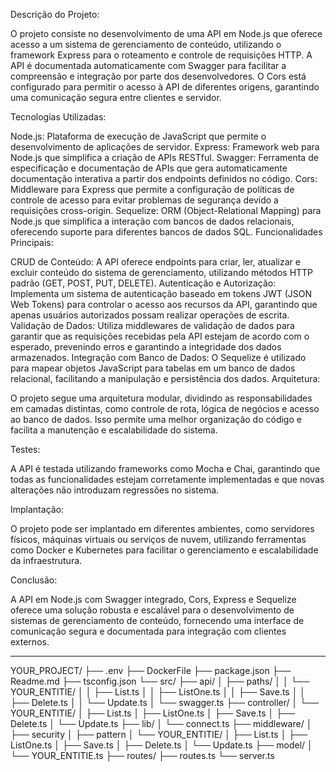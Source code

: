 Descrição do Projeto:

O projeto consiste no desenvolvimento de uma API em Node.js que oferece acesso a um sistema de gerenciamento de conteúdo, utilizando o framework Express para o roteamento e controle de requisições HTTP. A API é documentada automaticamente com Swagger para facilitar a compreensão e integração por parte dos desenvolvedores. O Cors está configurado para permitir o acesso à API de diferentes origens, garantindo uma comunicação segura entre clientes e servidor.

Tecnologias Utilizadas:

Node.js: Plataforma de execução de JavaScript que permite o desenvolvimento de aplicações de servidor.
Express: Framework web para Node.js que simplifica a criação de APIs RESTful.
Swagger: Ferramenta de especificação e documentação de APIs que gera automaticamente documentação interativa a partir dos endpoints definidos no código.
Cors: Middleware para Express que permite a configuração de políticas de controle de acesso para evitar problemas de segurança devido a requisições cross-origin.
Sequelize: ORM (Object-Relational Mapping) para Node.js que simplifica a interação com bancos de dados relacionais, oferecendo suporte para diferentes bancos de dados SQL.
Funcionalidades Principais:

CRUD de Conteúdo: A API oferece endpoints para criar, ler, atualizar e excluir conteúdo do sistema de gerenciamento, utilizando métodos HTTP padrão (GET, POST, PUT, DELETE).
Autenticação e Autorização: Implementa um sistema de autenticação baseado em tokens JWT (JSON Web Tokens) para controlar o acesso aos recursos da API, garantindo que apenas usuários autorizados possam realizar operações de escrita.
Validação de Dados: Utiliza middlewares de validação de dados para garantir que as requisições recebidas pela API estejam de acordo com o esperado, prevenindo erros e garantindo a integridade dos dados armazenados.
Integração com Banco de Dados: O Sequelize é utilizado para mapear objetos JavaScript para tabelas em um banco de dados relacional, facilitando a manipulação e persistência dos dados.
Arquitetura:

O projeto segue uma arquitetura modular, dividindo as responsabilidades em camadas distintas, como controle de rota, lógica de negócios e acesso ao banco de dados. Isso permite uma melhor organização do código e facilita a manutenção e escalabilidade do sistema.

Testes:

A API é testada utilizando frameworks como Mocha e Chai, garantindo que todas as funcionalidades estejam corretamente implementadas e que novas alterações não introduzam regressões no sistema.

Implantação:

O projeto pode ser implantado em diferentes ambientes, como servidores físicos, máquinas virtuais ou serviços de nuvem, utilizando ferramentas como Docker e Kubernetes para facilitar o gerenciamento e escalabilidade da infraestrutura.

Conclusão:

A API em Node.js com Swagger integrado, Cors, Express e Sequelize oferece uma solução robusta e escalável para o desenvolvimento de sistemas de gerenciamento de conteúdo, fornecendo uma interface de comunicação segura e documentada para integração com clientes externos.

-------------


YOUR_PROJECT/
├── .env
├── DockerFile
├── package.json
├── Readme.md
├── tsconfig.json
└── src/
    ├── api/
    │   ├── paths/
    │   │   └── YOUR_ENTITIE/
    │   │       ├── List.ts
    │   │       ├── ListOne.ts
    │   │       ├── Save.ts
    │   │       ├── Delete.ts
    │   │       └── Update.ts
    │   └── swagger.ts
    ├── controller/
    │   └── YOUR_ENTITIE/
    │       ├── List.ts
    │       ├── ListOne.ts
    │       ├── Save.ts
    │       ├── Delete.ts
    │       └── Update.ts
    ├── lib/
    │   └── connect.ts
    ├── middleware/
    │   ├── security
    │   ├── pattern
    │   └── YOUR_ENTITIE/
    │       ├── List.ts
    │       ├── ListOne.ts
    │       ├── Save.ts
    │       ├── Delete.ts
    │       └── Update.ts
    ├── model/
    │   └── YOUR_ENTITIE.ts
    ├── routes/
    ├── routes.ts
    └── server.ts